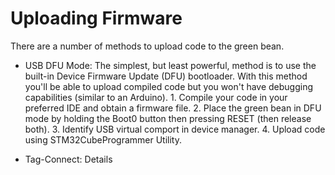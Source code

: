 # Uploading Firmware

There are a number of methods to upload code to the green bean.  
- USB DFU Mode:  The simplest, but least powerful, method is to use the built-in Device Firmware Update (DFU) bootloader.  With this method you'll be able to upload compiled code but you won't have debugging capabilities (similar to an Arduino).  1.  Compile your code in your preferred IDE and obtain a firmware file.  2.  Place the green bean in DFU mode by holding the Boot0 button then pressing RESET (then release both).  3.  Identify USB virtual comport in device manager.  4.  Upload code using STM32CubeProgrammer Utility.
   

- Tag-Connect:  Details

